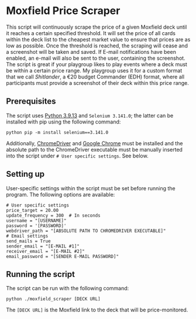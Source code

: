 # Moxfield Price Scraper

This script will continuously scrape the price of a given Moxfield deck until it reaches a certain specified threshold. It will set the price of all cards within the deck list to the cheapest market value to ensure that prices are as low as possible. Once the threshold is reached, the scraping will cease and a screenshot will be taken and saved. If E-mail notifications have been enabled, an e-mail will also be sent to the user, containing the screenshot. The script is great if your playgroup likes to play events where a deck must be within a certain price range. My playgroup uses it for a custom format that we call _Shitlander_, a €20 budget Commander (EDH) format, where all participants must provide a screenshot of their deck within this price range.

## Prerequisites
The script uses [Python 3.9.13](https://www.python.org/downloads/release/python-3913/) and `Selenium 3.141.0`; the latter can be installed with pip using the following command:
```
python pip -m install selenium==3.141.0
```

Additionally, [ChromeDriver](https://chromedriver.chromium.org/) and [Google Chrome](https://www.google.com/chrome/index.html) must be installed and the absolute path to the ChromeDriver executable must be manually inserted into the script under `# User specific settings`. See below.

## Setting up
User-specific settings within the script must be set before running the program.
The following options are available:
```
# User specific settings
price_target = 20.00
update_frequency = 300  # In seconds
username = "[USERNAME]"
password = '[PASSWORD]'
webdriver_path = "[ABSOLUTE PATH TO CHROMEDRIVER EXECUTABLE]"
# Email settings
send_mails = True
sender_email = "[E-MAIL #1]"
receiver_email = "[E-MAIL #2]"
email_password = "[SENDER E-MAIL PASSWORD]"
```

## Running the script
The script can be run with the following command:
```
python ./moxfield_scraper [DECK URL]
```
The `[DECK URL]` is the Moxfield link to the deck that will be price-monitored.
